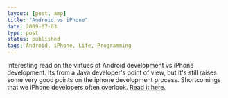 ```yaml
---
layout: [post, amp]
title: "Android vs iPhone"
date: 2009-07-03
type: post
status: published
tags: Android, iPhone, Life, Programming
---
```



Interesting read on the virtues of Android development vs iPhone development. Its from a Java developer's point of view, but it's still raises some very good points on the iphone development process. Shortcomings that we iPhone developers often overlook. [Read it here.](http://greensopinion.blogspot.com/2009/07/android-versus-iphone-development.html)

